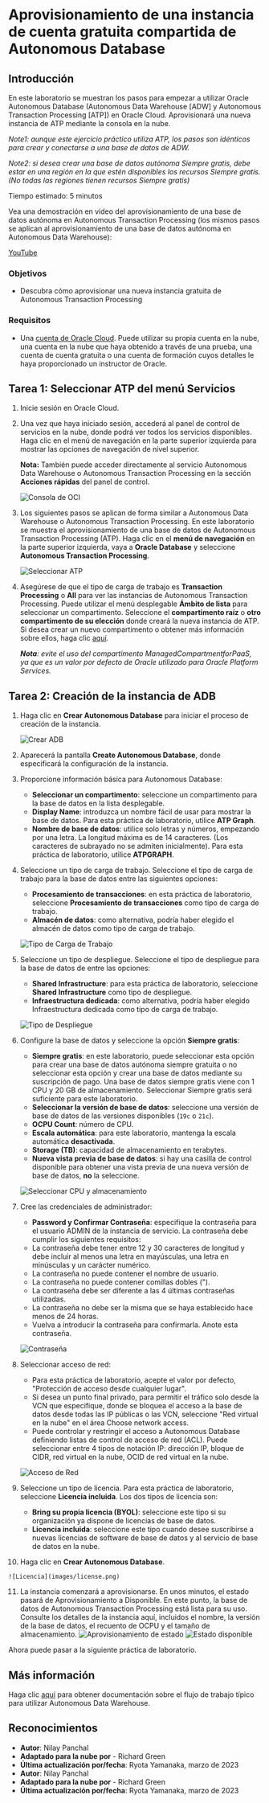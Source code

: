 # Aprovisionamiento de una instancia de cuenta gratuita compartida de Autonomous Database

## Introducción

En este laboratorio se muestran los pasos para empezar a utilizar Oracle Autonomous Database (Autonomous Data Warehouse \[ADW\] y Autonomous Transaction Processing \[ATP\]) en Oracle Cloud. Aprovisionará una nueva instancia de ATP mediante la consola en la nube.

_Note1: aunque este ejercicio práctico utiliza ATP, los pasos son idénticos para crear y conectarse a una base de datos de ADW._

_Note2: si desea crear una base de datos autónoma Siempre gratis, debe estar en una región en la que estén disponibles los recursos Siempre gratis. (No todas las regiones tienen recursos Siempre gratis)_

Tiempo estimado: 5 minutos

Vea una demostración en vídeo del aprovisionamiento de una base de datos autónoma en Autonomous Transaction Processing (los mismos pasos se aplican al aprovisionamiento de una base de datos autónoma en Autonomous Data Warehouse):

[YouTube](youtube:Q6hxMaAPghI)

### Objetivos

*   Descubra cómo aprovisionar una nueva instancia gratuita de Autonomous Transaction Processing

### Requisitos

*   Una [cuenta de Oracle Cloud](https://www.oracle.com/cloud/free/). Puede utilizar su propia cuenta en la nube, una cuenta en la nube que haya obtenido a través de una prueba, una cuenta de cuenta gratuita o una cuenta de formación cuyos detalles le haya proporcionado un instructor de Oracle.

## Tarea 1: Seleccionar ATP del menú Servicios

1.  Inicie sesión en Oracle Cloud.
    
2.  Una vez que haya iniciado sesión, accederá al panel de control de servicios en la nube, donde podrá ver todos los servicios disponibles. Haga clic en el menú de navegación en la parte superior izquierda para mostrar las opciones de navegación de nivel superior.
    
    **Nota:** También puede acceder directamente al servicio Autonomous Data Warehouse o Autonomous Transaction Processing en la sección **Acciones rápidas** del panel de control.
    
    ![Consola de OCI](images/oci-console.png)
    
3.  Los siguientes pasos se aplican de forma similar a Autonomous Data Warehouse o Autonomous Transaction Processing. En este laboratorio se muestra el aprovisionamiento de una base de datos de Autonomous Transaction Processing (ATP). Haga clic en el **menú de navegación** en la parte superior izquierda, vaya a **Oracle Database** y seleccione **Autonomous Transaction Processing**.
    
    ![Seleccionar ATP](https://oracle-livelabs.github.io/common/images/console/database-atp.png)
    
4.  Asegúrese de que el tipo de carga de trabajo es **Transaction Processing** o **All** para ver las instancias de Autonomous Transaction Processing. Puede utilizar el menú desplegable **Ámbito de lista** para seleccionar un compartimento. Seleccione el **compartimento raíz** o **otro compartimento de su elección** donde creará la nueva instancia de ATP. Si desea crear un nuevo compartimento o obtener más información sobre ellos, haga clic [aquí](https://docs.cloud.oracle.com/iaas/Content/Identity/Tasks/managingcompartments.htm#three).
    
    _**Nota**: evite el uso del compartimento ManagedCompartmentforPaaS, ya que es un valor por defecto de Oracle utilizado para Oracle Platform Services._
    

## Tarea 2: Creación de la instancia de ADB

1.  Haga clic en **Crear Autonomous Database** para iniciar el proceso de creación de la instancia.
    
    ![Crear ADB](images/create-adb.png)
    
2.  Aparecerá la pantalla **Create Autonomous Database**, donde especificará la configuración de la instancia.
    
3.  Proporcione información básica para Autonomous Database:
    
    *   **Seleccionar un compartimento**: seleccione un compartimento para la base de datos en la lista desplegable.
    *   **Display Name**: introduzca un nombre fácil de usar para mostrar la base de datos. Para esta práctica de laboratorio, utilice **ATP Graph**.
    *   **Nombre de base de datos**: utilice solo letras y números, empezando por una letra. La longitud máxima es de 14 caracteres. (Los caracteres de subrayado no se admiten inicialmente). Para esta práctica de laboratorio, utilice **ATPGRAPH**.
4.  Seleccione un tipo de carga de trabajo. Seleccione el tipo de carga de trabajo para la base de datos entre las siguientes opciones:
    
    *   **Procesamiento de transacciones**: en esta práctica de laboratorio, seleccione **Procesamiento de transacciones** como tipo de carga de trabajo.
    *   **Almacén de datos**: como alternativa, podría haber elegido el almacén de datos como tipo de carga de trabajo.
    
    ![Tipo de Carga de Trabajo](images/workload-type.png)
    
5.  Seleccione un tipo de despliegue. Seleccione el tipo de despliegue para la base de datos de entre las opciones:
    
    *   **Shared Infrastructure**: para esta práctica de laboratorio, seleccione **Shared Infrastructure** como tipo de despliegue.
    *   **Infraestructura dedicada**: como alternativa, podría haber elegido Infraestructura dedicada como tipo de carga de trabajo.
    
    ![Tipo de Despliegue](images/deployment-type.png)
    
6.  Configure la base de datos y seleccione la opción **Siempre gratis**:
    
    *   **Siempre gratis**: en este laboratorio, puede seleccionar esta opción para crear una base de datos autónoma siempre gratuita o no seleccionar esta opción y crear una base de datos mediante su suscripción de pago. Una base de datos siempre gratis viene con 1 CPU y 20 GB de almacenamiento. Seleccionar Siempre gratis será suficiente para este laboratorio.
    *   **Seleccionar la versión de base de datos**: seleccione una versión de base de datos de las versiones disponibles (`19c` o `21c`).
    *   **OCPU Count**: número de CPU.
    *   **Escala automática**: para este laboratorio, mantenga la escala automática **desactivada**.
    *   **Storage (TB)**: capacidad de almacenamiento en terabytes.
    *   **Nueva vista previa de base de datos**: si hay una casilla de control disponible para obtener una vista previa de una nueva versión de base de datos, **no** la seleccione.
    
    ![Seleccionar CPU y almacenamiento](images/atp-choose-cpu-storage.png)
    
7.  Cree las credenciales de administrador:
    
    *   **Password y Confirmar Contraseña**: especifique la contraseña para el usuario ADMIN de la instancia de servicio. La contraseña debe cumplir los siguientes requisitos:
    *   La contraseña debe tener entre 12 y 30 caracteres de longitud y debe incluir al menos una letra en mayúsculas, una letra en minúsculas y un carácter numérico.
    *   La contraseña no puede contener el nombre de usuario.
    *   La contraseña no puede contener comillas dobles (").
    *   La contraseña debe ser diferente a las 4 últimas contraseñas utilizadas.
    *   La contraseña no debe ser la misma que se haya establecido hace menos de 24 horas.
    *   Vuelva a introducir la contraseña para confirmarla. Anote esta contraseña.
    
    ![Contraseña](images/password.png)
    
8.  Seleccionar acceso de red:
    
    *   Para esta práctica de laboratorio, acepte el valor por defecto, "Protección de acceso desde cualquier lugar".
    *   Si desea un punto final privado, para permitir el tráfico solo desde la VCN que especifique, donde se bloquea el acceso a la base de datos desde todas las IP públicas o las VCN, seleccione "Red virtual en la nube" en el área Choose network access.
    *   Puede controlar y restringir el acceso a Autonomous Database definiendo listas de control de acceso de red (ACL). Puede seleccionar entre 4 tipos de notación IP: dirección IP, bloque de CIDR, red virtual en la nube, OCID de red virtual en la nube.
    
    ![Acceso de Red](images/network-access.png)
    
9.  Seleccione un tipo de licencia. Para esta práctica de laboratorio, seleccione **Licencia incluida**. Los dos tipos de licencia son:
    
    *   **Bring su propia licencia (BYOL)**: seleccione este tipo si su organización ya dispone de licencias de base de datos.
    *   **Licencia incluida**: seleccione este tipo cuando desee suscribirse a nuevas licencias de software de base de datos y al servicio de base de datos en la nube.
10.  Haga clic en **Crear Autonomous Database**.
    
    ![Licencia](images/license.png)
    
11.  La instancia comenzará a aprovisionarse. En unos minutos, el estado pasará de Aprovisionamiento a Disponible. En este punto, la base de datos de Autonomous Transaction Processing está lista para su uso. Consulte los detalles de la instancia aquí, incluidos el nombre, la versión de la base de datos, el recuento de OCPU y el tamaño de almacenamiento. ![Aprovisionamiento de estado](images/atp-graph-provisioning.png) ![Estado disponible](images/atp-graph-available.png)
    

Ahora puede pasar a la siguiente práctica de laboratorio.

## Más información

Haga clic [aquí](https://docs.oracle.com/en/cloud/paas/autonomous-data-warehouse-cloud/user/autonomous-workflow.html#GUID-5780368D-6D40-475C-8DEB-DBA14BA675C3) para obtener documentación sobre el flujo de trabajo típico para utilizar Autonomous Data Warehouse.

## Reconocimientos

*   **Autor**: Nilay Panchal
*   **Adaptado para la nube por** - Richard Green
*   **Última actualización por/fecha**: Ryota Yamanaka, marzo de 2023
*   **Autor**: Nilay Panchal
*   **Adaptado para la nube por** - Richard Green
*   **Última actualización por/fecha**: Ryota Yamanaka, marzo de 2023
